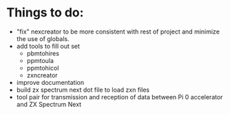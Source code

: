 # Things to do:

- "fix" nexcreator to be more consistent with rest of project and minimize the use of globals.
- add tools to fill out set
  - pbmtohires
  - ppmtoula
  - ppmtohicol
  - zxncreator
- improve documentation
- build zx spectrum next dot file to load zxn files
- tool pair for transmission and reception of data between Pi 0 accelerator and ZX Spectrum Next	
